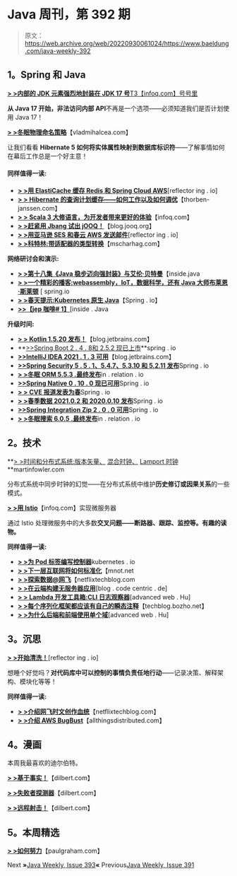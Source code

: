 # Java 周刊，第 392 期

> 原文：<https://web.archive.org/web/20220930061024/https://www.baeldung.com/java-weekly-392>

## **1。Spring 和 Java**

[**> >内部的 JDK 元素强烈地封装在 JDK 17 号**T3【infoq.com】号号里](https://web.archive.org/web/20220626113202/https://www.infoq.com/news/2021/06/internals-encapsulated-jdk17/)

**从 Java 17 开始，非法访问内部 API**不再是一个选项——必须知道我们是否计划使用 Java 17！

[**> >冬眠物理命名策略**](https://web.archive.org/web/20220626113202/https://vladmihalcea.com/hibernate-physical-naming-strategy/)【vladmihalcea.com】

让我们看看 **Hibernate 5 如何将实体属性映射到数据库标识符**——了解事情如何在幕后工作总是一个好主意！

#### **同样值得一读:**

*   [**> >用 ElastiCache 缓存 Redis 和 Spring Cloud AWS**](https://web.archive.org/web/20220626113202/https://reflectoring.io/spring-cloud-aws-redis/)[reflector ing . io]
*   [**> > Hibernate 的查询计划缓存——如何工作以及如何调优**](https://web.archive.org/web/20220626113202/https://thorben-janssen.com/hibernate-query-plan-cache/)【thorben-janssen.com】
*   [**> > Scala 3 大修语言，为开发者带来更好的体验**](https://web.archive.org/web/20220626113202/https://www.infoq.com/news/2021/06/scala-3-overhaul/)【infoq.com】
*   [**> >赶紧用 Jbang 试出 jOOQ！**](https://web.archive.org/web/20220626113202/https://blog.jooq.org/2021/06/24/quickly-trying-out-jooq-with-jbang/)【blog.jooq.org】
*   [**> >用亚马逊 SES 和春云 AWS 发送邮件**](https://web.archive.org/web/20220626113202/https://reflectoring.io/spring-cloud-aws-ses/)[reflector ing . io]
*   [**> >科特林:带适配器的类型转换**](https://web.archive.org/web/20220626113202/https://www.mscharhag.com/kotlin/type-conversion-with-adapters)【mscharhag.com】

**网络研讨会和演示:**

*   [**> >第十八集《Java 稳步迈向强封装》与艾伦·贝特曼**](https://web.archive.org/web/20220626113202/https://inside.java/2021/06/29/podcast-018/)【inside.java
*   [**> >一个精彩的播客:webassembly，IoT，数据科学，还有 Java 大师布莱恩·斯莱顿**](https://web.archive.org/web/20220626113202/https://spring.io/blog/2021/06/24/a-bootiful-podcast-webassembly-iot-data-science-and-java-guru-brian-sletten) [ spring.io
*   [**> >春天提示:Kubernetes 原生 Java**](https://web.archive.org/web/20220626113202/https://spring.io/blog/2021/06/23/spring-tips-kubernetes-native-java)【Spring . io】
*   [**>>【jep 咖啡# 1】**](https://web.archive.org/web/20220626113202/https://inside.java/2021/06/23/jepcafe/)[inside . Java

**升级时间:**

*   [**> > Kotlin 1.5.20 发布！**](https://web.archive.org/web/20220626113202/https://blog.jetbrains.com/kotlin/2021/06/kotlin-1-5-20-released/)【blog.jetbrains.com】
*   **[>>Spring Boot 2 . 4 . 8](https://web.archive.org/web/20220626113202/https://spring.io/blog/2021/06/24/spring-boot-2-4-8-is-now-available)[和 2.5.2 现已上市](https://web.archive.org/web/20220626113202/https://spring.io/blog/2021/06/24/spring-boot-2-5-2-is-now-available)**spring . io
*   [**>>IntelliJ IDEA 2021 . 1 . 3 可用**](https://web.archive.org/web/20220626113202/https://blog.jetbrains.com/idea/2021/06/intellij-idea-2021-1-3/)【blog.jetbrains.com】
*   [**>>Spring Security 5 . 5 . 1、5.4.7、5.3.10 和 5.2.11 发布**](https://web.archive.org/web/20220626113202/https://spring.io/blog/2021/06/22/spring-security-5-5-1-5-4-7-5-3-10-and-5-2-11-released)Spring . io
*   [**> >冬眠 ORM 5.5.3 .最终发布**](https://web.archive.org/web/20220626113202/https://in.relation.to/2021/06/23/hibernate-orm-553-release/)in . relation . io
*   [**>>Spring Native 0 . 10 . 0 现已可用**](https://web.archive.org/web/20220626113202/https://spring.io/blog/2021/06/14/spring-native-0-10-0-available-now)Spring . io
*   [**> > CVE 报道发表为春**](https://web.archive.org/web/20220626113202/https://spring.io/blog/2021/06/28/cve-report-published-for-spring-security)Spring . io
*   [**> >春季数据 2021.0.2 和 2020.0.10 发布**](https://web.archive.org/web/20220626113202/https://spring.io/blog/2021/06/22/spring-data-2021-0-2-and-2020-0-10-released)Spring . io
*   [**>>Spring Integration Zip 2 . 0 . 0 可用**](https://web.archive.org/web/20220626113202/https://spring.io/blog/2021/06/25/spring-integration-zip-2-0-0-available)Spring . io
*   [**> >冬眠搜索 6.0.5 .最终发布**](https://web.archive.org/web/20220626113202/https://in.relation.to/2021/06/23/hibernate-search-6-0-5-Final/)in . relation . io

## **2。技术**

**[> >时间和分布式系统:版本矢量、](https://web.archive.org/web/20220626113202/https://martinfowler.com/articles/patterns-of-distributed-systems/version-vector.html) [混合时钟、](https://web.archive.org/web/20220626113202/https://martinfowler.com/articles/patterns-of-distributed-systems/hybrid-clock.html) [Lamport 时钟](https://web.archive.org/web/20220626113202/https://martinfowler.com/articles/patterns-of-distributed-systems/lamport-clock.html)**martinfowler.com

分布式系统中同步时钟的幻觉——在分布式系统中维护**历史修订或因果关系**的一些模式。

[**> >用 Istio**](https://web.archive.org/web/20220626113202/https://www.infoq.com/articles/microservicilities-istio/)【infoq.com】实现微服务器

通过 Istio 处理微服务中的大多数**交叉问题——断路器、跟踪、监控等。有趣的读物。**

**同样值得一读:**

*   [**> >为 Pod 标签编写控制器**](https://web.archive.org/web/20220626113202/https://kubernetes.io/blog/2021/06/21/writing-a-controller-for-pod-labels/)kubernetes . io
*   [**> >下一层互联网将如何标准化**](https://web.archive.org/web/20220626113202/https://www.mnot.net/blog/2021/06/21/standards-competition-governance)【mnot.net
*   [**> >探索数据@网飞**](https://web.archive.org/web/20220626113202/https://netflixtechblog.com/exploring-data-netflix-9d87e20072e3)【netflixtechblog.com
*   [**> >在云端构建无服务器应用**](https://web.archive.org/web/20220626113202/https://blog.codecentric.de/en/2021/06/structuring-serverless-applications-in-the-cloud/)[blog . code centric . de]
*   [**> > Lambda 开发工具箱:CLI 日志观察器**](https://web.archive.org/web/20220626113202/https://advancedweb.hu/lambda-development-toolbox-cli-logs-watcher/)[advanced web . Hu]
*   [**> >每个序列化框架都应该有自己的瞬态注释**](https://web.archive.org/web/20220626113202/https://techblog.bozho.net/every-serialization-framework-should-have-its-own-transient-annotation/)【techblog.bozho.net】
*   [**> >为什么后端和前端使用单个域**](https://web.archive.org/web/20220626113202/https://advancedweb.hu/why-use-a-single-domain-for-the-backend-and-the-frontend/)[advanced web . Hu]

## **3。沉思**

[**> >开始清洗！**](https://web.archive.org/web/20220626113202/https://reflectoring.io/start-clean/)[reflector ing . io]

想睡个好觉吗？**对代码库中可以控制的事情负责任地行动**——记录决策、解释架构、模块化等等！

**同样值得一读:**

*   [**> >介绍网飞时文创作血统**](https://web.archive.org/web/20220626113202/https://netflixtechblog.com/introducing-netflix-timed-text-authoring-lineage-6fb57b72ad41)【netflixtechblog.com】
*   [**> >介绍 AWS BugBust**](https://web.archive.org/web/20220626113202/https://www.allthingsdistributed.com/2021/06/introducing-aws-bugbust.html)【allthingsdistributed.com】

## **4。漫画**

本周我最喜欢的迪尔伯特。

[**> >基于事实！**](https://web.archive.org/web/20220626113202/https://dilbert.com/strip/2021-06-29)【dilbert.com】

[**> >失败者探测器**](https://web.archive.org/web/20220626113202/https://dilbert.com/strip/2021-06-27)【dilbert.com】

[**> >远程射击！**](https://web.archive.org/web/20220626113202/https://dilbert.com/strip/2021-06-28)【dilbert.com】

## **5。本周精选**

**[> >如何努力](https://web.archive.org/web/20220626113202/http://www.paulgraham.com/hwh.html)**【paulgraham.com】

Next **»**[Java Weekly, Issue 393](/web/20220626113202/https://www.baeldung.com/java-weekly-393)**«** Previous[Java Weekly, Issue 391](/web/20220626113202/https://www.baeldung.com/java-weekly-391)